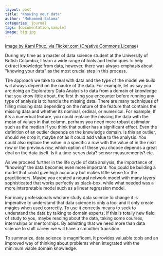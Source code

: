 ```yaml
---
layout: post
title: "Knowing your data"
author: "Mohammed Salama"
categories: journal
tags: [documentation,sample]
image: big.jpg
---
```


[Image by Kaml Phuc, via Flicker.com (Creative Commons License)](https://iabcphiladelphia.org/10-ways-to-turn-social-media-data-into-smart-data/)

During my time as a master of data science student at the University of British Columbia, I learn a wide range of tools and techniques to help extract knowledge from data, however, there was always emphasis about "knowing your data" as the most crucial step in this process.

The approach we take to deal with data and the type of the model we build will always depend on the nautre of the data. For example, let us say you are doing an Exploratory Data Analysis to data from a domain of knowledge that you know little about, the first thing you encounter before running any type of analysis is to handle the missing data. There are many techniques of filling missing data depending on the nature of the feature that contains the missing data and whether its nominal, ordinal, or numerical. For example, If it's a numerical feature, you could replace the missing the data with the mean of values in that column, perhaps you need more robust estimator such as the median if you think that outlier has a significant effect. Even the definition of an outlier depends on the knowledge domain. Is this an outlier, should we drop it, maybe not as it could add value to the analysis. You could also replace the value in a specific a row with the value of in the next row or the previous row, which option of these you choose depends a great deal on the data itself. Is it a time-series data? sensor measurements? etc.

As we proceed further in the life cycle of data analysis, the importance of "knowing" the data becomes even more important. You could be building a model that could give high accuracy but makes little sense for the practitioners. Maybe you created a neural network model with many layers sophisticated that works perfectly as black-box, while what needed was a more interpretable model such as a linear regression model.

For many professionals who are study data science to change it is imperative to understand that data science is only a tool and it only create magics when used correctly. To use it correctly means to seek to understand the data by talking to domain experts. If this is totally new field of study to you, maybe reading about the data, taking some courses, internships or mentorships. By admitting that we need more than data science to shift career we will have a smoother transition.

To summarize, data science is magnificent, It provides valuable tools and an improved way of thinking about problems when integrated with the minimum viable domain knowledge.




